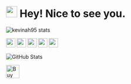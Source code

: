 <h1><img src="https://emojis.slackmojis.com/emojis/images/1531849430/4246/blob-sunglasses.gif?1531849430" width="30"/> Hey! Nice to see you.</h1>

![kevinah95 stats](http://github-profile-summary-cards.vercel.app/api/cards/profile-details?username=kevinah95&theme=radical)

<p><a href="https://www.twitter.com/kevinah95"><img src="https://img.shields.io/badge/twitter-%231DA1F2.svg?&style=for-the-badge&logo=twitter&logoColor=white" height=25></a> <a href="https://www.linkedin.com/in/kevinah95"><img src="https://img.shields.io/badge/linkedin-%230077B5.svg?&style=for-the-badge&logo=linkedin&logoColor=white" height=25></a> <a href="https://www.youtube.com/@kevinah95"><img src="https://img.shields.io/badge/youtube-%2312100E.svg?&style=for-the-badge&logo=youtube&logoColor=red" height=25></a> <a href="https://medium.com/@kevinah95"><img src="https://img.shields.io/badge/medium-%2312100E.svg?&style=for-the-badge&logo=medium&logoColor=white" height=25></a> <a href="https://dev.to/kevinah95"><img src="https://img.shields.io/badge/DEV.TO-%230A0A0A.svg?&style=for-the-badge&logo=dev-dot-to&logoColor=white" height=25></a></p>

<p><img src="https://github-readme-stats.vercel.app/api?username=kevinah95&show_icons=true&theme=radical" alt="GitHub Stats"></p>

<a href='https://ko-fi.com/L3L4RCZ4G' target='_blank'><img height='36' style='border:0px;height:36px;' src='https://storage.ko-fi.com/cdn/kofi1.png?v=3' border='0' alt='Buy Me a Coffee at ko-fi.com' /></a>

<!-- 
Inspirations: 
- https://github.com/Mokkapps/mokkapps
- https://github.com/thmsgbrt/thmsgbrt
-->

